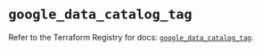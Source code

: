 # `google_data_catalog_tag`

Refer to the Terraform Registry for docs: [`google_data_catalog_tag`](https://registry.terraform.io/providers/hashicorp/google/6.11.2/docs/resources/data_catalog_tag).

